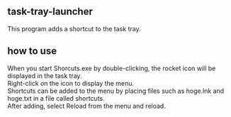 ## task-tray-launcher
This program adds a shortcut to the task tray.
## how to use
When you start Shorcuts.exe by double-clicking, the rocket icon will be displayed in the task tray.   
Right-click on the icon to display the menu.  
Shortcuts can be added to the menu by placing files such as hoge.lnk and hoge.txt in a file called shortcuts.  
After adding, select Reload from the menu and reload.  
